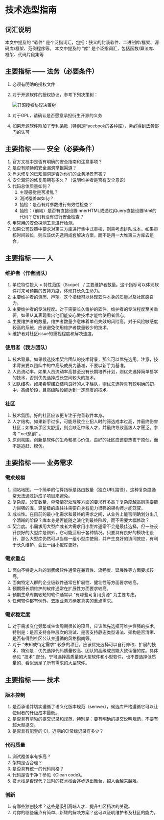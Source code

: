# 技术选型指南

## 词汇说明

本文中提及的 "软件" 是个泛指词汇，包括：狭义的封装软件、二进制库/框架、源码库/框架、范例程序等。
本文中提及的 "库" 是个泛指词汇，包括函数/算法库、框架、代码片段集等

## 主要指标 —— 法务（必要条件）

1. 必须有明确的授权文件
1. 对于开源软件的授权协议，参考下列决策树：

    ![开源授权协议决策树](./images/open-source-licenses.jpg)
    
1. 对于GPL，请确认是否愿意承担衍生开源的义务
1. 如果开源软件附加了专利条款（特别是Facebook的各种库），务必得到法务部门的认可

## 主要指标 —— 安全（必要条件）

1. 官方文档中是否有明确的安全指南和注意事项？
1. 是否有顺畅的安全漏洞举报渠道？
1. 尚未修复的已知漏洞是否对你们的业务场景有害？
1. 安全漏洞的修复周期有多久？（说明维护者是否有安全意识）
1. 代码总体质量如何？
    1. 主观感觉是否凌乱？
    1. 测试覆盖率如何？
    1. 抽检：是否有对参数进行有效性检查？
    1. 抽检：（前端）是否有直接设置innerHTML或通过jQuery直接设置html的代码？它们有没有进行安全检查？
1. 用常用的安全探测工具进行检测。
1. 如果公司政策中要求对第三方库进行集中式审核，则需考虑排队成本。如果审核时间较长，则应该优先选用成套解决方案，而不是用一大堆第三方库去组合。

## 主要指标 —— 人

### 维护者（作者团队）

1. 单位特性投入 = 特性范围（Scope） / 主要维护者数量。这个指标可以体现软件将来可预期的支持力度，体现其长久生命力。
1. 主要维护者的资历、声望。这个指标可以体现软件本身的质量以及社区感召力。
1. 主要维护者的专注程度。对于需要长久维护的软件，维护者的专注程度至关重要，如果从其表现看出他们能安心做技术才能给使用者信心。
1. 主要维护者的数量。维护者数量少意味着单点失效的风险高，对于风险敏感度较高的系统，应该避免使用维护者数量较少的技术。
1. 维护者对社区issue的重视程度和解决速度。

### 使用者（我方团队）

1. 技术背景。如果候选技术契合团队的技术背景，那么可以优先选用。注意，技术背景要以团队中的中高级成员为基准，不要以新手为基准。
1. 人员流动率。如果人员流动率高甚至没有长期培养计划，则优先选择简单易学的技术，否则优先选择成长空间较大的技术。
1. 团队结构。如果希望建立结构良好的人才梯队，则优先选择具有较明确的初、中、高级阶段，且高级阶段能达到一定高度的技术。

### 社区

1. 技术氛围。好的社区应该更专注于完善软件本身。
1. 人才结构。如果新手过多，可能导致企业招人时的筛选成本过高，并最终伤害社区；如果新手区太舒适，则会缺乏中级人才，并最终导致高级人才匮乏。参考 ".net悲剧" 。
1. 原创氛围。创新是软件的生命和核心价值。良好的社区应该更热衷于原创，而不是追赶、模仿。

## 主要指标 —— 业务需求

### 需求规模

1. 网站地图。一个简单的估算指标是路由数量（独立URL路径）。这种复杂度通常无法通过拆成子项目来避免。
1. 复杂度。分支数量、异常情况处理等方面的要求有多高？复杂度越高则需要能力越强的库。轻量级的库往往需要自身有能力很强的架构师才能驾驭。
1. 成长性。在目前的最小化需求和最终的需求之间，从业务上能否明确划分出几个清晰的阶段？库本身是否能随之演化到最终阶段，而不需要大幅修改？
1. 契合度。小需求用大型库或者大需求用小型库通常不会是最佳选择，但一些设计良好的大型库是例外，它可能适用于各种情况。只要具有良好的模块化设计，那么大型库仍然可以当做一组小型库使用，并产生良好的协同效应，有利于长久维护，会比一组小型库更好。

### 需求重点

1. 面向不特定人群的消费级软件通常在兼容性、流畅度、延展性等方面要求较高。
1. 面向特定人群的企业级软件通常在扩展性、健壮性等方面要求较高。
1. 预期将长期维护的软件通常在扩展性方面要求较高。
1. 预期生命周期较短的软件通常以 "有哪些可复用资源" 为主要考虑。
1. 任何软件都有例外，去跟业务方确定真实的重点需求。

### 需求稳定度

1. 对于需求变化频繁或生命周期很长的项目，应该优先选择可维护性强的技术，特别是：是否支持各种层次的测试、是否支持静态类型语法、架构是否清晰、是否有得到社区公认并遵循的风格指南等。
1. 对于 "未知或待定需求" 较多的项目，应该优先选择可以自行修改、扩展的技术，特别是：优先选择代码质量较高、团队的高级成员能大致读懂的库。具体参见 "技术" 部分。宁可选择高质量的大型软件和小型软件，也不要选择低质量的、看似满足了所有需求的大型软件。

## 主要指标 —— 技术

### 版本控制

1. 是否承诺并切实遵循了语义化版本规范（semver），候选库严格遵循它可以让使用者的升级成本最低。
1. 是否具有清晰的提交记录和规范，特别是：要有明确的提交说明规范，不要有超大型提交。
1. 是否具有配套的 CI，近期的CI常绿记录有多少？

### 代码质量

1. 测试覆盖率有多高？
1. 架构是否合理？
1. 是否具有统一的代码风格？
1. 代码是否干净？参见《Clean code》。
1. 技术栈是否现代？过时的技术栈会逐步退出舞台，招人会越来越难。

### 创新

1. 有哪些独创技术？这些是吸引高端人才、提升社区档次的关键。
1. 对你的哪些痛点有简单、新颖的解决方案？这可以证明维护者及社区的能力。


